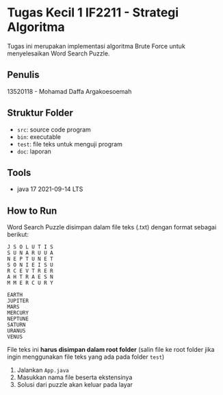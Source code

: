 # Tugas Kecil 1 IF2211 - Strategi Algoritma

Tugas ini merupakan implementasi algoritma Brute Force untuk menyelesaikan Word Search Puzzle.

## Penulis

13520118 - Mohamad Daffa Argakoesoemah

## Struktur Folder

- `src`: source code program
- `bin`: executable
- `test`: file teks untuk menguji program
- `doc`: laporan

## Tools

- java 17 2021-09-14 LTS

## How to Run

Word Search Puzzle disimpan dalam file teks (.txt) dengan format sebagai berikut:
```
J S O L U T I S
S U N A R U U A
N E P T U N E T
S O N I E I S U
R C E V T R E R
A H T R A E S N
M M E R C U R Y

EARTH
JUPITER
MARS
MERCURY
NEPTUNE
SATURN
URANUS
VENUS
```
File teks ini **harus disimpan dalam root folder** (salin file ke root folder jika ingin menggunakan file teks yang ada pada folder `test`)

1. Jalankan `App.java`
2. Masukkan nama file beserta ekstensinya
3. Solusi dari puzzle akan keluar pada layar